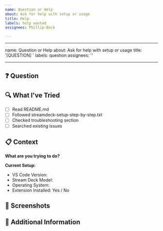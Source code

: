 ```yaml
---
name: Question or Help
about: Ask for help with setup or usage
title: Help
labels: help wanted
assignees: Phillip-Bock

---
```


---
name: Question or Help
about: Ask for help with setup or usage
title: '[QUESTION] '
labels: question
assignees: ''

---

## ❓ Question
<!-- Ask your question clearly and concisely -->

## 🔍 What I've Tried
<!-- Describe what you've already tried -->
- [ ] Read README.md
- [ ] Followed streamdeck-setup-step-by-step.txt
- [ ] Checked troubleshooting section
- [ ] Searched existing issues

## 📋 Context
**What are you trying to do?**
<!-- Example: Configure Page 1, Add custom command, Modify existing button, etc. -->

**Current Setup:**
- VS Code Version: 
- Stream Deck Model: 
- Operating System: 
- Extension Installed: Yes / No

## 📸 Screenshots
<!-- If applicable, add screenshots to help explain your question -->

## 📝 Additional Information
<!-- Any other details that might help answer your question -->
